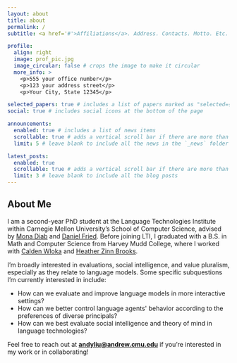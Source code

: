 ```yaml
---
layout: about
title: about
permalink: /
subtitle: <a href='#'>Affiliations</a>. Address. Contacts. Motto. Etc.

profile:
  align: right
  image: prof_pic.jpg
  image_circular: false # crops the image to make it circular
  more_info: >
    <p>555 your office number</p>
    <p>123 your address street</p>
    <p>Your City, State 12345</p>

selected_papers: true # includes a list of papers marked as "selected={true}"
social: true # includes social icons at the bottom of the page

announcements:
  enabled: true # includes a list of news items
  scrollable: true # adds a vertical scroll bar if there are more than 3 news items
  limit: 5 # leave blank to include all the news in the `_news` folder

latest_posts:
  enabled: true
  scrollable: true # adds a vertical scroll bar if there are more than 3 new posts items
  limit: 3 # leave blank to include all the blog posts
---
```


## About Me

I am a second-year PhD student at the Language Technologies Institute within Carnegie Mellon University’s School of Computer Science, advised by [Mona Diab](https://lti.cs.cmu.edu/people/222228496/mona-diab) and [Daniel Fried](https://dpfried.github.io/). Before joining LTI, I graduated with a B.S. in Math and Computer Science from Harvey Mudd College, where I worked with [Calden Wloka](https://www.caldenwloka.com/) and [Heather Zinn Brooks](https://sites.google.com/g.hmc.edu/hzinnbrooks).

I’m broadly interested in evaluations, social intelligence, and value pluralism, especially as they relate to language models. Some specific subquestions I’m currently interested in include:

* How can we evaluate and improve language models in more interactive settings?
* How can we better control language agents' behavior according to the preferences of diverse principals?
* How can we best evaluate social intelligence and theory of mind in language technologies?

Feel free to reach out at **andyliu@andrew.cmu.edu** if you’re interested in my work or in collaborating!